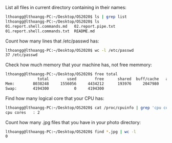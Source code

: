 List all files in current directory containing <List> in their names:
```bash
lthoangg@lthoangg-PC:~/Desktop/OS2020$ ls | grep list
lthoangg@lthoangg-PC:~/Desktop/OS2020$ ls
01.report.shell.commands.md   02.report.pipe.txt
01.report.shell.commands.txt  README.md
```

Count how many lines that /etc/passwd has:
```bash
lthoangg@lthoangg-PC:~/Desktop/OS2020$ wc -l /etc/passwd
37 /etc/passwd
```

Check how much memory that your machine has, not free memmory:
```bash
lthoangg@lthoangg-PC:~/Desktop/OS2020$ free total
              total        used        free      shared  buff/cache   available
Mem:        8038248     1556056     4434212      193976     2047980     6053836
Swap:       4194300           0     4194300
```

Find how many logical core that your CPU has:
```bash
lthoangg@lthoangg-PC:~/Desktop/OS2020$ cat /proc/cpuinfo | grep 'cpu cores' | head -1
cpu cores	: 2
```

Count how many .jpg files that you have in your photo directory:
```bash
lthoangg@lthoangg-PC:~/Desktop/OS2020$ find *.jpg | wc -l
0
```